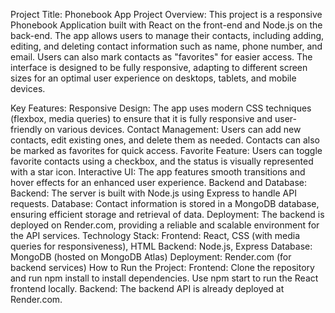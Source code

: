 Project Title: Phonebook App
Project Overview:
This project is a responsive Phonebook Application built with React on the front-end and Node.js on the back-end. The app allows users to manage their contacts, including adding, editing, and deleting contact information such as name, phone number, and email. Users can also mark contacts as "favorites" for easier access. The interface is designed to be fully responsive, adapting to different screen sizes for an optimal user experience on desktops, tablets, and mobile devices.

Key Features:
Responsive Design: The app uses modern CSS techniques (flexbox, media queries) to ensure that it is fully responsive and user-friendly on various devices.
Contact Management: Users can add new contacts, edit existing ones, and delete them as needed. Contacts can also be marked as favorites for quick access.
Favorite Feature: Users can toggle favorite contacts using a checkbox, and the status is visually represented with a star icon.
Interactive UI: The app features smooth transitions and hover effects for an enhanced user experience.
Backend and Database:
Backend: The server is built with Node.js using Express to handle API requests.
Database: Contact information is stored in a MongoDB database, ensuring efficient storage and retrieval of data.
Deployment: The backend is deployed on Render.com, providing a reliable and scalable environment for the API services.
Technology Stack:
Frontend: React, CSS (with media queries for responsiveness), HTML
Backend: Node.js, Express
Database: MongoDB (hosted on MongoDB Atlas)
Deployment: Render.com (for backend services)
How to Run the Project:
Frontend:
Clone the repository and run npm install to install dependencies.
Use npm start to run the React frontend locally.
Backend:
The backend API is already deployed at Render.com.